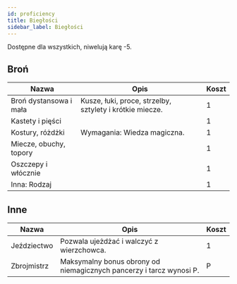 ```yaml
---
id: proficiency
title: Biegłości
sidebar_label: Biegłości
---
```


Dostępne dla wszystkich, niwelują karę -5.

## Broń

| Nazwa | Opis | Koszt |
|-------|------|-------|
| Broń dystansowa i mała | Kusze, łuki, proce, strzelby, sztylety i krótkie miecze. | 1 |
| Kastety i pięści |  | 1 |
| Kostury, różdżki | Wymagania: Wiedza magiczna. | 1 |
| Miecze, obuchy, topory |  | 1 |
| Oszczepy i włócznie |  | 1 |
| Inna: Rodzaj |  | 1 |

## Inne

| Nazwa | Opis | Koszt |
|-------|------|-------|
| Jeździectwo | Pozwala ujeżdżać i walczyć z wierzchowca. | 1 |
| Zbrojmistrz | Maksymalny bonus obrony od niemagicznych pancerzy i tarcz wynosi P. | P |